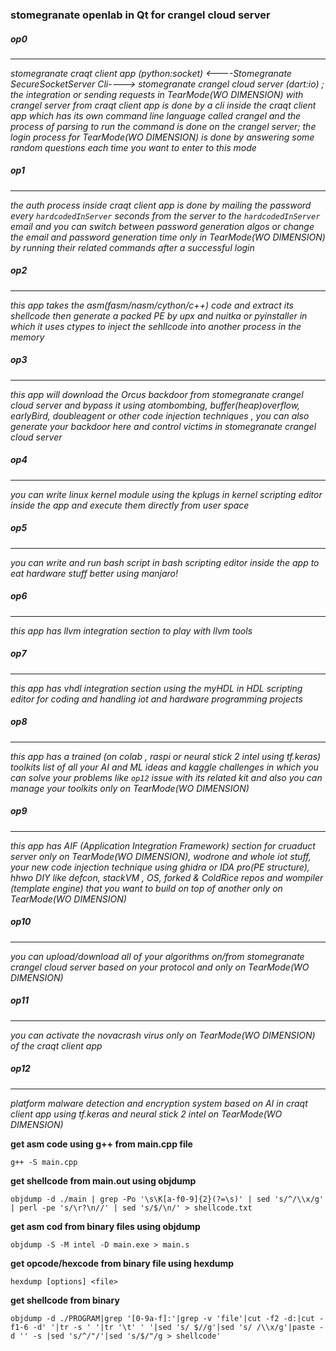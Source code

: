 ### stomegranate openlab in Qt for crangel cloud server

##### op0
---
_stomegranate craqt client app (python:socket) <----Stomegranate SecureSocketServer Cli----> stomegranate crangel cloud server (dart:io) ; the integration or sending requests in TearMode(WO DIMENSION) with crangel server from craqt client app is done by a cli inside the craqt client app which has its own command line language called crangel and the process of parsing to run the command is done on the crangel server; the login process for TearMode(WO DIMENSION) is done by answering some random questions each time you want to enter to this mode_

##### op1
---
_the auth process inside craqt client app is done by mailing the password every ```hardcodedInServer``` seconds from the server to the ```hardcodedInServer``` email and you can switch between password generation algos or change the email and password generation time only in TearMode(WO DIMENSION) by running their related commands after a successful login_

##### op2
---
_this app takes the asm(fasm/nasm/cython/c++) code and extract its shellcode then generate a packed PE by upx and nuitka or pyinstaller in which it uses ctypes to inject the sehllcode into another process in the memory_

##### op3
---
_this app will download the Orcus backdoor from stomegranate crangel cloud server and bypass it using atombombing, buffer(heap)overflow, earlyBird, doubleagent or other code injection techniques , you can also generate your backdoor here and control victims in stomegranate crangel cloud server_

##### op4
---
_you can write linux kernel module using the kplugs in kernel scripting editor inside the app and execute them directly from user space_

##### op5
---
_you can write and run bash script in bash scripting editor inside the app to eat hardware stuff better using manjaro!_

##### op6
---
_this app has llvm integration section to play with llvm tools_

##### op7
---
_this app has vhdl integration section using the myHDL in HDL scripting editor for coding and handling iot and hardware programming projects_

##### op8
---
_this app has a trained (on colab , raspi or neural stick 2 intel using tf.keras) toolkits list of all your AI and ML ideas and kaggle challenges in which you can solve your problems like ```op12``` issue with its related kit and also you can manage your toolkits only on TearMode(WO DIMENSION)_

##### op9
---
_this app has AIF (Application Integration Framework) section for cruaduct server only on TearMode(WO DIMENSION), wodrone and whole iot stuff, your new code injection technique using ghidra or IDA pro(PE structure), hhwo DIY like defcon, stackVM , OS, forked & ColdRice repos and wompiler (template engine) that you want to build on top of another only on TearMode(WO DIMENSION)_

##### op10
---
_you can upload/download all of your algorithms on/from stomegranate crangel cloud server based on your protocol and only on TearMode(WO DIMENSION)_

##### op11
---
_you can activate the novacrash virus only on TearMode(WO DIMENSION) of the craqt client app_

##### op12
---
_platform malware detection and encryption system based on AI in craqt client app using tf.keras and neural stick 2 intel on TearMode(WO DIMENSION)_


__get asm code using g++ from main.cpp file__

```g++ -S main.cpp```

__get shellcode from main.out using objdump__

```objdump -d ./main | grep -Po '\s\K[a-f0-9]{2}(?=\s)' | sed 's/^/\\x/g' | perl -pe 's/\r?\n//' | sed 's/$/\n/' > shellcode.txt```

__get asm cod from binary files using objdump__

```objdump -S -M intel -D main.exe > main.s```

__get opcode/hexcode from binary file using hexdump__

```hexdump [options] <file>```

__get shellcode from binary__

```objdump -d ./PROGRAM|grep '[0-9a-f]:'|grep -v 'file'|cut -f2 -d:|cut -f1-6 -d' '|tr -s ' '|tr '\t' ' '|sed 's/ $//g'|sed 's/ /\\x/g'|paste -d '' -s |sed 's/^/"/'|sed 's/$/"/g > shellcode'```
